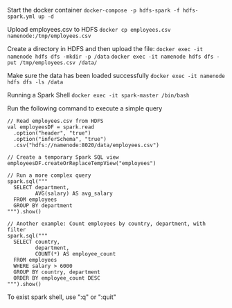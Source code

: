 Start the docker container
`
docker-compose -p hdfs-spark -f hdfs-spark.yml up -d
`

Upload employees.csv to HDFS
`
docker cp employees.csv namenode:/tmp/employees.csv
`

Create a directory in HDFS and then upload the file:
`docker exec -it namenode hdfs dfs -mkdir -p /data`
`docker exec -it namenode hdfs dfs -put /tmp/employees.csv /data/`

Make sure the data has been loaded successfully
`docker exec -it namenode hdfs dfs -ls /data`

Running a Spark Shell
`docker exec -it spark-master /bin/bash`

Run the following command to execute a simple query
```
// Read employees.csv from HDFS
val employeesDF = spark.read
  .option("header", "true")
  .option("inferSchema", "true")
  .csv("hdfs://namenode:8020/data/employees.csv")

// Create a temporary Spark SQL view
employeesDF.createOrReplaceTempView("employees")

// Run a more complex query
spark.sql("""
  SELECT department,
         AVG(salary) AS avg_salary
  FROM employees
  GROUP BY department
""").show()

// Another example: Count employees by country, department, with filter
spark.sql("""
  SELECT country,
         department,
         COUNT(*) AS employee_count
  FROM employees
  WHERE salary > 6000
  GROUP BY country, department
  ORDER BY employee_count DESC
""").show()
```

To exist spark shell, use ":q" or ":quit"